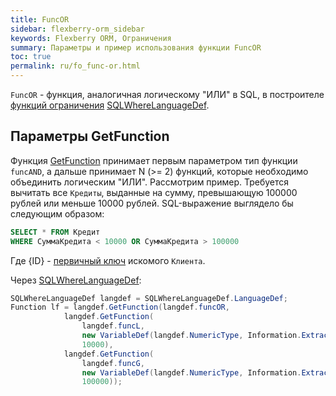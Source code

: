 ```yaml
---
title: FuncOR
sidebar: flexberry-orm_sidebar
keywords: Flexberry ORM, Ограничения
summary: Параметры и пример использования функции FuncOR
toc: true
permalink: ru/fo_func-or.html
---
```


`FuncOR` - функция, аналогичная логическому "ИЛИ" в SQL, в построителе [функций ограничения](fo_limit-function.html) [SQLWhereLanguageDef](fo_function-list.html).

## Параметры GetFunction

Функция [GetFunction](fo_function-list.html) принимает первым параметром тип функции `funcAND`, а дальше принимает N (>= 2) функций, которые необходимо объединить логическим "ИЛИ".
Рассмотрим пример. Требуется вычитать все `Кредиты`, выданные на сумму, превышающую 100000 рублей или меньше 10000 рублей.
SQL-выражение выглядело бы следующим образом:

```sql
SELECT * FROM Кредит 
WHERE СуммаКредита < 10000 OR СуммаКредита > 100000
```

Где {ID} - [первичный ключ](fo_primary-keys-objects.html) искомого `Клиента`.

Через [SQLWhereLanguageDef](fo_function-list.html):

```csharp    
SQLWhereLanguageDef langdef = SQLWhereLanguageDef.LanguageDef;
Function lf = langdef.GetFunction(langdef.funcOR,
			langdef.GetFunction(
				langdef.funcL, 
				new VariableDef(langdef.NumericType, Information.ExtractPropertyPath<Кредит>(x => x.СуммаКредита)), 
				10000),
			langdef.GetFunction(
				langdef.funcG, 
				new VariableDef(langdef.NumericType, Information.ExtractPropertyPath<Кредит>(x => x.СуммаКредита)), 
				100000));
```
